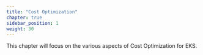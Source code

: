 ```yaml
---
title: "Cost Optimization"
chapter: true
sidebar_position: 1
weight: 30
---
```


This chapter will focus on the various aspects of Cost Optimization for EKS.
